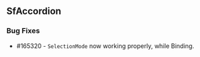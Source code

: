 ## SfAccordion

### Bug Fixes


* \#165320 - `SelectionMode` now working properly, while Binding.



